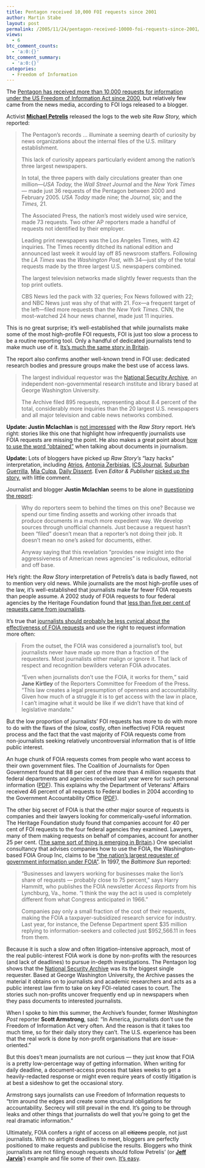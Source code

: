 ```yaml
---
title: Pentagon received 10,000 FOI requests since 2001
author: Martin Stabe
layout: post
permalink: /2005/11/24/pentagon-received-10000-foi-requests-since-2001/
views:
  - 6
btc_comment_counts:
  - 'a:0:{}'
btc_comment_summary:
  - 'a:0:{}'
categories:
  - Freedom of Information
---
```

The [Pentagon has received more than 10,000 requests for information under the US Freedom of Information Act since 2000][1], but relatively few came from the news media, according to FOI logs released to a blogger.

Activist **[Michael Petrelis][2]** released the logs to the web site *Raw Story,* which reported:

> The Pentagon&rsquo;s records &#8230; illuminate a seeming dearth of curiosity by news organizations about the internal files of the U.S. military establishment.
> 
> This lack of curiosity appears particularly evident among the nation&rsquo;s three largest newspapers.
> 
> In total, the three papers with daily circulations greater than one million&mdash;*USA Today,* the *Wall Street Journal* and the *New York Times* &mdash; made just 36 requests of the Pentagon between 2000 and February 2005. *USA Today* made nine; the *Journal,* six; and the *Times,* 21.
> 
> The Associated Press, the nation&rsquo;s most widely used wire service, made 73 requests. Two other AP reporters made a handful of requests not identified by their employer.
> 
> Leading print newspapers was the Los Angeles Times, with 42 inquiries. The Times recently ditched its national edition and announced last week it would lay off 85 newsroom staffers. Following the *LA Times* was the *Washington Post,* with 34—just shy of the total requests made by the three largest U.S. newspapers combined.
> 
> The largest television networks made slightly fewer requests than the top print outlets.
> 
> CBS News led the pack with 32 queries; Fox News followed with 22; and NBC News just was shy of that with 21. Fox&mdash;a frequent target of the left&mdash;filed more requests than the *New York Times.* CNN, the most-watched 24 hour news channel, made just 11 inquiries.

This is no great surprise; it&rsquo;s well-established that while journalists make some of the most high-profile FOI requests, FOI is just too slow a process to be a routine reporting tool. Only a handful of dedicated journalists tend to make much use of it. [Its&rsquo;s much the same story in Britain][3]. 

The report also confirms another well-known trend in FOI use: dedicated research bodies and pressure groups make the best use of access laws.

> The largest individual requestor was the [National Security Archive][4], an independent non-governmental research institute and library based at George Washington University.
> 
> The Archive filed 895 requests, representing about 8.4 percent of the total, considerably more inquiries than the 20 largest U.S. newspapers and all major television and cable news networks combined.

**Update: Justin Mclachlan** is [not impressed][5] with the *Raw Story* report. He&rsquo;s right: stories like this one that highlight how infrequently journalists use FOIA requests are missing the point. He also makes a great point about [how to use the word &ldquo;obtained&rdquo;][6] when talking about documents in journalism.  
<!--more-->

  
**Update:** Lots of bloggers have picked up *Raw Story&rsquo;s* &ldquo;lazy hacks&rdquo; interpretation, including [Atrios][7], [Antonia Zerbisias][8], [ICS Journal][9], [Suburban Guerrilla][10], [Mia Culpa][11], [Daily Dissent][12]. Even *Editor & Publisher* [picked up the story][13], with little comment.

Journalist and blogger **Justin Mclachlan** seems to be alone in [questioning the report][5]:

> Why do reporters seem to behind the times on this one? Because we spend our time finding assetts and working other inroads that produce documents in a much more expedient way. We develop sources through unofficial channels. Just because a request hasn&#8217;t been &ldquo;filed&rdquo; doesn&#8217;t mean that a reporter&rsquo;s not doing their job. It doesn&#8217;t mean no one&#8217;s asked for documents, either.
> 
> Anyway saying that this revelation &ldquo;provides new insight into the aggressiveness of American news agencies&rdquo; is rediculous, editorial and off base.

He&rsquo;s right: the *Raw Story* interpretation of Petrelis&rsquo;s data is badly flawed, not to mention very old news. While journalists are the most high-profile uses of the law, it&#8217;s well-established that journalists make far fewer FOIA requests than people assume. A 2002 study of FOIA requests to four federal agencies by the Heritage Foundation found that [less than five per cent of requests came from journalists][14]. 

It&rsquo;s true that [journalists should probably be less cynical about the effectiveness of FOIA requests][15] and use the right to request information more often:

> From the outset, the FOIA was considered a journalist&rsquo;s tool, but journalists never have made up more than a fraction of the requesters. Most journalists either malign or ignore it. That lack of respect and recognition bewilders veteran FOIA advocates.
> 
> &ldquo;Even when journalists don’t use the FOIA, it works for them,&rdquo; said **Jane Kirtley** of the Reporters Committee for Freedom of the Press. &ldquo;This law creates a legal presumption of openness and accountability. Given how much of a struggle it is to get access with the law in place, I can&rsquo;t imagine what it would be like if we didn&rsquo;t have that kind of legislative mandate.&rdquo;

But the low proportion of journalists&rsquo; FOI requests has more to do with more to do with the flaws of the (slow, costly, often ineffective) FOIA request process and the fact that the vast majority of FOIA requests come from non-journalists seeking relatively uncontroversial information that is of little public interest. 

An huge chunk of FOIA requests comes from people who want access to their own government files. The Coalition of Journalists for Open Government found that 88 per cent of the more than 4 million requests that federal departments and agencies received last year were for such personal information ([PDF][16]). This explains why the Department of Veterans&rsquo; Affairs received 46 percent of all requests to Federal bodies in 2004 according to the Government Accountability Office ([PDF][17]). 

The other big secret of FOIA is that the other major source of requests is companies and their lawyers looking for commerically-useful information. The Heritage Foundation study found that companies account for 40 per cent of FOI requests to the four federal agencies they examined. Lawyers, many of them making requests on behalf of companies, account for another 25 per cent. ([The same sort of thing is emerging in Britain][18].) One specialist consultancy that advises companies how to use the FOIA, the Washington-based FOIA Group Inc, claims to be [&ldquo;the nation&rsquo;s largest requester of government information under FOIA&rdquo;][19]. In 1997, the *Baltimore Sun* reported:

> &ldquo;Businesses and lawyers working for businesses make the lion&#8217;s share of requests &mdash; probably close to 75 percent,&rdquo; says Harry Hammitt, who publishes the FOIA newsletter *Access Reports* from his Lynchburg, Va., home. &ldquo;I think the way the act is used is completely different from what Congress anticipated in 1966.&rdquo;
> 
> Companies pay only a small fraction of the cost of their requests, making the FOIA a taxpayer-subsidized research service for industry. Last year, for instance, the Defense Department spent $35 million replying to information-seekers and collected just $952,566.11 in fees from them.

Because it is such a slow and often litigation-intensive approach, most of the real public-interest FOIA work is done by non-profits with the resources (and lack of deadlines) to pursue in-depth investigations. The Pentagon log shows that the [National Security Archive][4] was its the biggest single requester. Based at George Washington University, the Archive passes the material it obtains on to journalists and academic researchers and acts as a public interest law firm to take on key FOI-related cases to court. The stories such non-profits uncover frequently end up in newspapers when they pass documents to interested journalists.

When I spoke to him this summer, the Archive&rsquo;s founder, former *Washington Post* reporter **Scott Armstrong**, said: &ldquo;In America, journalists don&rsquo;t use the Freedom of Information Act very often. And the reason is that it takes too much time, so for their daily story they can&rsquo;t. The U.S. experience has been that the real work is done by non-profit organisations that are issue-oriented.&rdquo;

But this does&rsquo;t mean journalists are not curious &mdash; they just know that FOIA is a pretty low-percentage way of getting information. When writing for daily deadline, a document-access process that takes weeks to get a heavily-redacted response or might even require years of costly litigation is at best a sideshow to get the occasional story. 

Armstrong says journalists can use Freedom of Information requests to &ldquo;trim around the edges and create some structural obligations for accountability. Secrecy will still prevail in the end. It&rsquo;s going to be through leaks and other things that journalists do well that you&rsquo;re going to get the real dramatic information.&rdquo;

Ultimately, FOIA confers a right of access on all <s>citizens</s> people, not just journalists. With no airtight deadlines to meet, bloggers are perfectly positioned to make requests and publicise the results. Bloggers who think journalists are not filing enough requests should follow Petrelis&rsquo; (or [**Jeff Jarvis**][20]&rsquo;) example and file some of their own. [It&rsquo;s easy][21].

 [1]: http://rawstory.com/news/2005/Freedom_of_Information_logs_shed_light_1123.html
 [2]: http://mpetrelis.blogspot.com/
 [3]: http://www.martinstabe.com/blog/archives/2005/11/british_journal.php
 [4]: http://www.gwu.edu/~nsarchiv/
 [5]: http://fifteen-minutes.net/b/2005/11/raw_story_misses_the_mark.php
 [6]: http://fifteen-minutes.net/b/2005/11/more_absurdity.php
 [7]: http://atrios.blogspot.com/2005_11_20_atrios_archive.html#113284426570542557
 [8]: http://thestar.blogs.com/azerb/2005/11/raw_goods.html
 [9]: http://icsjournal.blogspot.com/2005/11/this-is-interesting.html
 [10]: http://susiemadrak.com/2005/11/23/13/27/fascinating/
 [11]: http://miaculpa.blogspot.com/2005/11/hmm.html
 [12]: http://dissent.blogspot.com/2005/11/investigative-journalism.html
 [13]: http://www.editorandpublisher.com/eandp/news/article_display.jsp?vnu_content_id=1001570982
 [14]: http://www.heritage.org/Press/MediaCenter/FOIA.cfm
 [15]: http://www.spj.org/foia_history.asp
 [16]: http://www.cjog.net/documents/Combined_reports.pdf
 [17]: http://www.gao.gov/cgi-bin/getrpt?GAO-05-648T
 [18]: http://www.martinstabe.com/blog/archives/2005/08/companies_disgu.php
 [19]: http://www.foia.com/difference.asp
 [20]: http://www.buzzmachine.com/archives/2004_11_15.html#008481
 [21]: http://www.fas.org/sgp/foia/citizen.html
